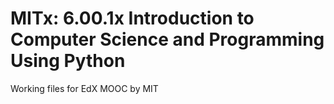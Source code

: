 # MITx: 6.00.1x Introduction to Computer Science and Programming Using Python

Working files for EdX MOOC by MIT